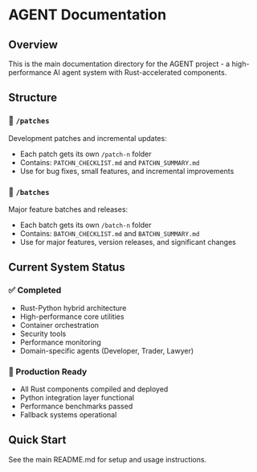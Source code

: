 # AGENT Documentation

## Overview
This is the main documentation directory for the AGENT project - a high-performance AI agent system with Rust-accelerated components.

## Structure

### 📁 `/patches`
Development patches and incremental updates:
- Each patch gets its own `/patch-n` folder
- Contains: `PATCHN_CHECKLIST.md` and `PATCHN_SUMMARY.md`
- Use for bug fixes, small features, and incremental improvements

### 📁 `/batches` 
Major feature batches and releases:
- Each batch gets its own `/batch-n` folder  
- Contains: `BATCHN_CHECKLIST.md` and `BATCHN_SUMMARY.md`
- Use for major features, version releases, and significant changes

## Current System Status

### ✅ Completed
- Rust-Python hybrid architecture
- High-performance core utilities
- Container orchestration
- Security tools
- Performance monitoring
- Domain-specific agents (Developer, Trader, Lawyer)

### 🚀 Production Ready
- All Rust components compiled and deployed
- Python integration layer functional
- Performance benchmarks passed
- Fallback systems operational

## Quick Start
See the main README.md for setup and usage instructions.
